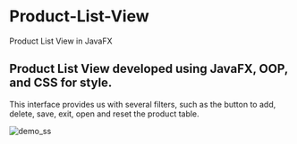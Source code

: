 # Product-List-View
Product List View in JavaFX

Product List View developed using JavaFX, OOP, and CSS for style.
---------------------------

This interface provides us with several filters, such as the button to add, delete, save, exit, open and reset the product table.




![demo_ss](https://user-images.githubusercontent.com/72825756/133473890-404c031f-f061-4482-ab89-3741d9e69768.PNG)
